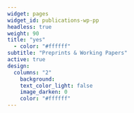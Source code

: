 ```yaml
---
widget: pages
widget_id: publications-wp-pp
headless: true
weight: 90
title: "yes"
  - color: "#ffffff"
subtitle: "Preprints & Working Papers"
active: true
design:
  columns: "2"
    background:
    text_color_light: false
    image_darken: 0
    color: "#ffffff"
---
```

